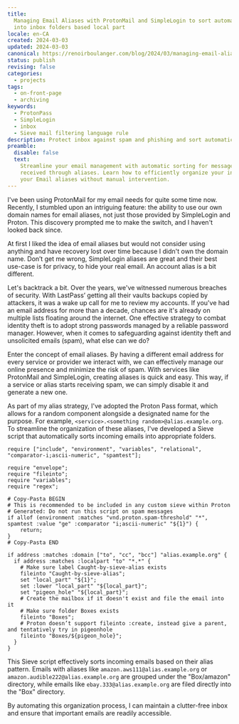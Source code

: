 ```yaml
---
title:
  Managing Email Aliases with ProtonMail and SimpleLogin to sort automatically
  into inbox folders based local part
locale: en-CA
created: 2024-03-03
updated: 2024-03-03
canonical: https://renoirboulanger.com/blog/2024/03/managing-email-aliases-with-protonmail-and-simplelogin-to-sort-automatically-into-inbox-folders-based-local-part/
status: publish
revising: false
categories:
  - projects
tags:
  - on-front-page
  - archiving
keywords:
  - ProtonPass
  - SimpleLogin
  - inbox
  - Sieve mail filtering language rule
description: Protect inbox against spam and phishing and sort automatically
preamble:
  disable: false
  text:
    Streamline your email management with automatic sorting for messages
    received through aliases. Learn how to efficiently organize your inbox for
    your Email aliases without manual intervention.
---
```


I've been using ProtonMail for my email needs for quite some time now. Recently,
I stumbled upon an intriguing feature: the ability to use our own domain names
for email aliases, not just those provided by SimpleLogin and Proton. This
discovery prompted me to make the switch, and I haven't looked back since.

At first I liked the idea of email aliases but would not consider using anything
and have recovery lost over time because I didn't own the domain name. Don’t get
me wrong, SimpleLogin aliases are great and their best use-case is for privacy,
to hide your real email. An account alias is a bit different.

Let's backtrack a bit. Over the years, we've witnessed numerous breaches of
security. With LastPass’ getting all their vaults backups copied by attackers,
it was a wake up call for me to review my accounts. If you've had an email
address for more than a decade, chances are it's already on multiple lists
floating around the internet. One effective strategy to combat identity theft is
to adopt strong passwords managed by a reliable password manager. However, when
it comes to safeguarding against identity theft and unsolicited emails (spam),
what else can we do?

Enter the concept of email aliases. By having a different email address for
every service or provider we interact with, we can effectively manage our online
presence and minimize the risk of spam. With services like ProtonMail and
SimpleLogin, creating aliases is quick and easy. This way, if a service or alias
starts receiving spam, we can simply disable it and generate a new one.

As part of my alias strategy, I've adopted the Proton Pass format, which allows
for a random component alongside a designated name for the purpose. For example,
`<service>.<something random>@alias.example.org`. To streamline the organization
of these aliases, I've developed a Sieve script that automatically sorts
incoming emails into appropriate folders.


<code-block label="Sieve">

```sieve
require ["include", "environment", "variables", "relational", "comparator-i;ascii-numeric", "spamtest"];

require "envelope";
require "fileinto";
require "variables";
require "regex";

# Copy-Pasta BEGIN
# This is recommended to be included in any custom sieve within Proton
# Generated: Do not run this script on spam messages
if allof (environment :matches "vnd.proton.spam-threshold" "*", spamtest :value "ge" :comparator "i;ascii-numeric" "${1}") {
    return;
}
# Copy-Pasta END

if address :matches :domain ["to", "cc", "bcc"] "alias.example.org" {
  if address :matches :localpart "to" "*.*" {
    # Make sure label Caught-by-sieve-alias exists
    fileinto "Caught-by-sieve-alias";
    set "local_part" "${1}";
    set :lower "local_part" "${local_part}";
    set "pigeon_hole" "${local_part}";
    # Create the mailbox if it doesn't exist and file the email into it
    # Make sure folder Boxes exists
    fileinto "Boxes";
    # Proton doesn’t support fileinto :create, instead give a parent, and tentatively try in pigeonhole
    fileinto "Boxes/${pigeon_hole}";
  }
}
```

</code-block>

This Sieve script effectively sorts incoming emails based on their alias
pattern. Emails with aliases like `amazon.aws111@alias.example.org` or
`amazon.audible222@alias.example.org` are grouped under the "Box/amazon"
directory, while emails like `ebay.333@alias.example.org` are filed directly
into the "Box" directory.

By automating this organization process, I can maintain a clutter-free inbox and
ensure that important emails are readily accessible.

[lessons-from-lastpass]:
  https://proton.me/blog/lessons-from-lastpass
  'Lessons from LastPass'
